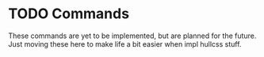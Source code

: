 # TODO Commands

These commands are yet to be implemented, but are planned for the future.
Just moving these here to make life a bit easier when impl hullcss stuff.